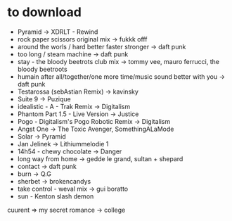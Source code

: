 # to download

* Pyramid -> XDRLT - Rewind
* rock paper scissors original mix -> fukkk offf
* around the worls / hard better faster stronger -> daft punk
* too long / steam machine -> daft punk
* stay - the bloody beetrots club mix -> tommy vee, mauro ferrucci, the bloody beetroots
* humain after all/together/one more time/music sound better with you -> daft punk
* Testarossa (sebAstian Remix) -> kavinsky
* Suite 9 -> Puzique
* idealistic - A - Trak Remix -> Digitalism
* Phantom Part 1.5 - Live Version -> Justice
* Pogo - Digitalism's Pogo Robotic Remix -> Digitalism
* Angst One -> The Toxic Avenger, SomethingALaMode
* Solar -> Pyramid
* Jan Jelinek -> Lithiummelodie 1
* 14h54 - chewy chocolate -> Danger
* long way from home -> gedde le grand, sultan + shepard
* contact -> daft punk
* burn -> Q.G
* sherbet -> brokencandys
* take control - weval mix -> gui boratto
* sun - Kenton slash demon

cuurent => my secret romance -> college
